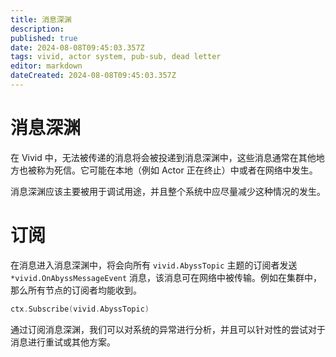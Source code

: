```yaml
---
title: 消息深渊
description: 
published: true
date: 2024-08-08T09:45:03.357Z
tags: vivid, actor system, pub-sub, dead letter
editor: markdown
dateCreated: 2024-08-08T09:45:03.357Z
---
```


# 消息深渊

在 Vivid 中，无法被传递的消息将会被投递到消息深渊中，这些消息通常在其他地方也被称为死信。它可能在本地（例如 Actor 正在终止）中或者在网络中发生。

消息深渊应该主要被用于调试用途，并且整个系统中应尽量减少这种情况的发生。

# 订阅

在消息进入消息深渊中，将会向所有 `vivid.AbyssTopic` 主题的订阅者发送 `*vivid.OnAbyssMessageEvent` 消息，该消息可在网络中被传输。例如在集群中，那么所有节点的订阅者均能收到。

```go
ctx.Subscribe(vivid.AbyssTopic)
```

通过订阅消息深渊，我们可以对系统的异常进行分析，并且可以针对性的尝试对于消息进行重试或其他方案。